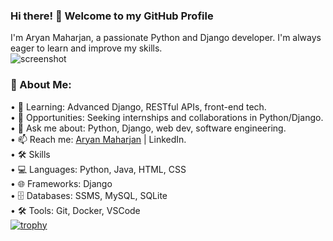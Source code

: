 ### Hi there! 👋 Welcome to my GitHub Profile

I'm Aryan Maharjan, a passionate Python and Django developer. I'm always eager to learn and improve my skills.</br>
![screenshot](master/me.jpg)
### 🚀 About Me:

• 🌱 Learning: Advanced Django, RESTful APIs, front-end tech.  
• 💼 Opportunities: Seeking internships and collaborations in Python/Django.  
• 💬 Ask me about: Python, Django, web dev, software engineering.  
• 📫 Reach me: [Aryan Maharjan](https://www.linkedin.com/in/aryan-maharjan/) | LinkedIn.  
• 🛠️ Skills  
  • 💻 Languages: Python, Java, HTML, CSS  
  • 🌐 Frameworks: Django  
  • 🗄️ Databases: SSMS, MySQL, SQLite  
  • 🛠️ Tools: Git, Docker, VSCode  
[![trophy](https://github-profile-trophy.vercel.app/?username=iceyyspicyy)](https://github.com/ryo-ma/github-profile-trophy)
